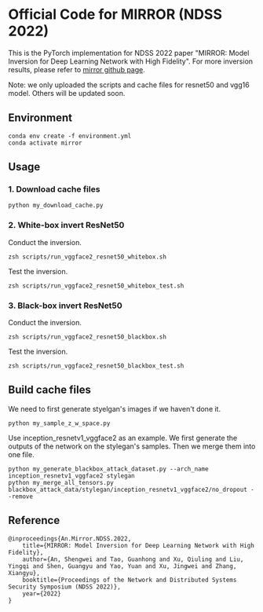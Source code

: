 # Official Code for MIRROR (NDSS 2022)

This is the PyTorch implementation for NDSS 2022 paper "MIRROR: Model Inversion for Deep Learning Network with High Fidelity". For more inversion results, please refer to [mirror github page](https://model-inversion.github.io/mirror/).

Note: we only uploaded the scripts and cache files for resnet50 and vgg16 model. Others will be updated soon.

## Environment

```
conda env create -f environment.yml
conda activate mirror
```

## Usage

### 1. Download cache files

```
python my_download_cache.py
```

### 2. White-box invert ResNet50

Conduct the inversion.

```
zsh scripts/run_vggface2_resnet50_whitebox.sh

```

Test the inversion.

```
zsh scripts/run_vggface2_resnet50_whitebox_test.sh
```

### 3. Black-box invert ResNet50

Conduct the inversion.

```
zsh scripts/run_vggface2_resnet50_blackbox.sh

```

Test the inversion.

```
zsh scripts/run_vggface2_resnet50_blackbox_test.sh
```

## Build cache files

We need to first generate styelgan's images if we haven't done it.

```
python my_sample_z_w_space.py
```

Use inception_resnetv1_vggface2 as an example. We first generate the outputs of the network on the stylegan's samples. Then we merge them into one file.

```
python my_generate_blackbox_attack_dataset.py --arch_name inception_resnetv1_vggface2 stylegan
python my_merge_all_tensors.py blackbox_attack_data/stylegan/inception_resnetv1_vggface2/no_dropout --remove
```

## Reference

```
@inproceedings{An.Mirror.NDSS.2022,
    title={MIRROR: Model Inversion for Deep Learning Network with High Fidelity},
    author={An, Shengwei and Tao, Guanhong and Xu, Qiuling and Liu, Yingqi and Shen, Guangyu and Yao, Yuan and Xu, Jingwei and Zhang, Xiangyu},
    booktitle={Proceedings of the Network and Distributed Systems Security Symposium (NDSS 2022)},
    year={2022}
}
```
